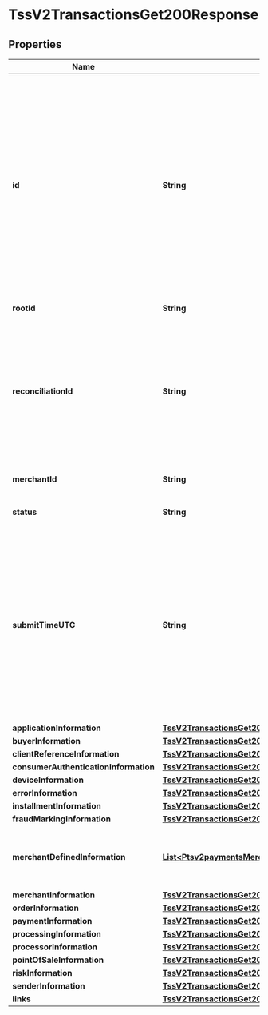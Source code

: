 
# TssV2TransactionsGet200Response

## Properties
Name | Type | Description | Notes
------------ | ------------- | ------------- | -------------
**id** | **String** | An unique identification number assigned by CyberSource to identify the submitted request. It is also appended to the endpoint of the resource.  On incremental authorizations, this value with be the same as the identification number returned in the original authorization response.  |  [optional]
**rootId** | **String** | Payment Request Id |  [optional]
**reconciliationId** | **String** | Reference number for the transaction. This value is not returned for all processors.  Returned by authorization service.  #### Atos Positive string (6)  #### All other processors String (60)  |  [optional]
**merchantId** | **String** | Your CyberSource merchant ID. |  [optional]
**status** | **String** | The status of the submitted transaction. |  [optional]
**submitTimeUTC** | **String** | Time of request in UTC. Format: &#x60;YYYY-MM-DDThh:mm:ssZ&#x60; Example &#x60;2016-08-11T22:47:57Z&#x60; equals August 11, 2016, at 22:47:57 (10:47:57 p.m.). The &#x60;T&#x60; separates the date and the time. The &#x60;Z&#x60; indicates UTC.  Returned by authorization service.  |  [optional]
**applicationInformation** | [**TssV2TransactionsGet200ResponseApplicationInformation**](TssV2TransactionsGet200ResponseApplicationInformation.md) |  |  [optional]
**buyerInformation** | [**TssV2TransactionsGet200ResponseBuyerInformation**](TssV2TransactionsGet200ResponseBuyerInformation.md) |  |  [optional]
**clientReferenceInformation** | [**TssV2TransactionsGet200ResponseClientReferenceInformation**](TssV2TransactionsGet200ResponseClientReferenceInformation.md) |  |  [optional]
**consumerAuthenticationInformation** | [**TssV2TransactionsGet200ResponseConsumerAuthenticationInformation**](TssV2TransactionsGet200ResponseConsumerAuthenticationInformation.md) |  |  [optional]
**deviceInformation** | [**TssV2TransactionsGet200ResponseDeviceInformation**](TssV2TransactionsGet200ResponseDeviceInformation.md) |  |  [optional]
**errorInformation** | [**TssV2TransactionsGet200ResponseErrorInformation**](TssV2TransactionsGet200ResponseErrorInformation.md) |  |  [optional]
**installmentInformation** | [**TssV2TransactionsGet200ResponseInstallmentInformation**](TssV2TransactionsGet200ResponseInstallmentInformation.md) |  |  [optional]
**fraudMarkingInformation** | [**TssV2TransactionsGet200ResponseFraudMarkingInformation**](TssV2TransactionsGet200ResponseFraudMarkingInformation.md) |  |  [optional]
**merchantDefinedInformation** | [**List&lt;Ptsv2paymentsMerchantDefinedInformation&gt;**](Ptsv2paymentsMerchantDefinedInformation.md) | The object containing the custom data that the merchant defines.  |  [optional]
**merchantInformation** | [**TssV2TransactionsGet200ResponseMerchantInformation**](TssV2TransactionsGet200ResponseMerchantInformation.md) |  |  [optional]
**orderInformation** | [**TssV2TransactionsGet200ResponseOrderInformation**](TssV2TransactionsGet200ResponseOrderInformation.md) |  |  [optional]
**paymentInformation** | [**TssV2TransactionsGet200ResponsePaymentInformation**](TssV2TransactionsGet200ResponsePaymentInformation.md) |  |  [optional]
**processingInformation** | [**TssV2TransactionsGet200ResponseProcessingInformation**](TssV2TransactionsGet200ResponseProcessingInformation.md) |  |  [optional]
**processorInformation** | [**TssV2TransactionsGet200ResponseProcessorInformation**](TssV2TransactionsGet200ResponseProcessorInformation.md) |  |  [optional]
**pointOfSaleInformation** | [**TssV2TransactionsGet200ResponsePointOfSaleInformation**](TssV2TransactionsGet200ResponsePointOfSaleInformation.md) |  |  [optional]
**riskInformation** | [**TssV2TransactionsGet200ResponseRiskInformation**](TssV2TransactionsGet200ResponseRiskInformation.md) |  |  [optional]
**senderInformation** | [**TssV2TransactionsGet200ResponseSenderInformation**](TssV2TransactionsGet200ResponseSenderInformation.md) |  |  [optional]
**links** | [**TssV2TransactionsGet200ResponseLinks**](TssV2TransactionsGet200ResponseLinks.md) |  |  [optional]



